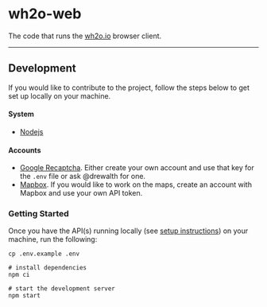 # wh2o-web

The code that runs the [wh2o.io](https://wh2o.io/) browser client.

---

## Development

If you would like to contribute to the project, follow the steps below to get set up locally on your machine.

#### System

- [Nodejs](https://nodejs.org/en/)

#### Accounts

- [Google Recaptcha](https://www.google.com/recaptcha/about/). Either create your own account and use that key for
  the `.env` file or ask @drewalth for one.
- [Mapbox](https://www.mapbox.com/). If you would like to work on the maps, create an account with Mapbox and use your
  own API token.

### Getting Started

Once you have the API(s) running locally (see [setup instructions](https://github.com/drewalth/wh2o-api/blob/main/README.md)) on your machine, run the following:

```shell
cp .env.example .env

# install dependencies
npm ci

# start the development server
npm start
```
